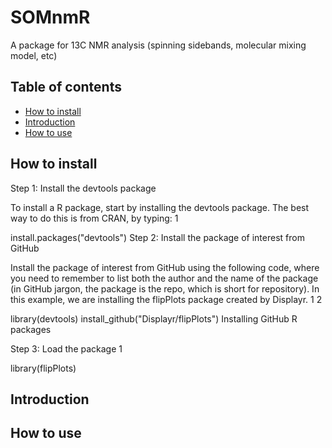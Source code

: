 # SOMnmR
A package for 13C NMR analysis (spinning sidebands, molecular mixing model, etc)

## Table of contents
* [How to install](##How-to-install)
* [Introduction](##Introduction)
* [How to use](##How-to-use)

## How to install

Step 1: Install the devtools package

To install a R package, start by installing the devtools package. The best way to do this is from CRAN, by typing:
1
	
install.packages("devtools")
Step 2: Install the package of interest from GitHub

Install the package of interest from GitHub using the following code, where you need to remember to list both the author and the name of the package (in GitHub jargon, the package is the repo, which is short for repository). In this example, we are installing the flipPlots package created by Displayr.
1
2
	
library(devtools)
install_github("Displayr/flipPlots")
Installing GitHub R packages

 
Step 3: Load the package
1
	
library(flipPlots)

## Introduction

## How to use
